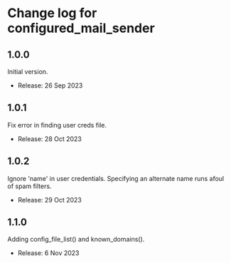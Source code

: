 # Change log for configured_mail_sender

## 1.0.0
Initial version.
* Release: 26 Sep 2023
             
## 1.0.1
Fix error in finding user creds file.
* Release: 28 Oct 2023

## 1.0.2
Ignore 'name' in user credentials. Specifying an alternate name runs afoul of spam filters.
* Release: 29 Oct 2023

## 1.1.0 
Adding config_file_list() and known_domains().
* Release: 6 Nov 2023

